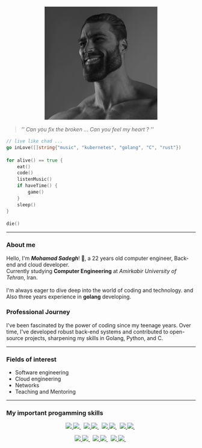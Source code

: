 <p align="center">

  <img src="./icons/4_5861882871521742335.png" width="300" height="300" />

> _'' Can you fix the broken ... 
> Can you feel my heart ? ''_

</p>

```go
// live like chad ...
go inLove([]string{"music", "kubernetes", "golang", "C", "rust"})

for alive() == true {
    eat()
    code()
	listenMusic()
    if haveTime() {
        game()
    }
    sleep()
}

die()
```
___

### About me
Hello, I'm ***Mohamad Sadegh***! 👋, a 22 years old computer engineer, Back-end and cloud developer.<br />
Currently studying **Computer Engineering** at _Amirkabir University of Tehran_, Iran.<br /><br />
I'm always eager to dive deep into the world of coding and technology.
and Also three years experience in **golang** developing.<br />

### Professional Journey
I've been fascinated by the power of coding since my teenage years. Over time, I've developed robust back-end systems and contributed to open-source projects, sharpening my skills in Golang, Python, and C.

___

### Fields of interest
- Software engineering
- Cloud engineering
- Networks
- Teaching and Mentoring

 ___

### My important progamming skills
<p align="center">

<a target="_blank" href="https://github.com/yurijserrano/LANGUAGES-TOOLS-LOGOS/tree/master/others">
	<img src="https://img.shields.io/badge/Golang-blue?style=for-the-badge&color=03f0fc" />
	<img src="https://github.com/yurijserrano/Github-Profile-Readme-Logos/blob/master/programming%20languages/go.svg" width="30" />
</a>&nbsp;
<a target="_blank" href="https://github.com/yurijserrano/LANGUAGES-TOOLS-LOGOS/tree/master/others">
	<img src="https://img.shields.io/badge/Rust-000000?style=for-the-badge&logo=rust&logoColor=white" />
	<img src="https://github.com/yurijserrano/Github-Profile-Readme-Logos/blob/master/programming%20languages/rust.svg" width="30" />
</a>&nbsp;
<a target="_blank" href="https://github.com/yurijserrano/LANGUAGES-TOOLS-LOGOS/tree/master/ides">
	<img src="https://img.shields.io/badge/C%20Programming%20Language-gray?style=for-the-badge&color=666666" />
	<img src="https://github.com/yurijserrano/Github-Profile-Readme-Logos/blob/master/programming%20languages/c.svg" width="30" />
</a>&nbsp;
<a target="_blank" href="https://github.com/yurijserrano/LANGUAGES-TOOLS-LOGOS/tree/master/frameworks">
	<img src="https://img.shields.io/badge/Python-blue?style=for-the-badge&color=094e87" />
	<img src="https://github.com/yurijserrano/Github-Profile-Readme-Logos/blob/master/programming%20languages/python.svg" width="30" />
</a>&nbsp;

</p>

<p align="center">

<a target="_blank" href="https://github.com/yurijserrano/LANGUAGES-TOOLS-LOGOS/tree/master/databases">
	<img src="https://img.shields.io/badge/JavaScript-black?style=for-the-badge&color=d9d021" />
	<img src="https://github.com/yurijserrano/Github-Profile-Readme-Logos/blob/master/programming%20languages/javascript.svg" width="30" />
</a>&nbsp;
<a target="_blank" href="https://github.com/yurijserrano/LANGUAGES-TOOLS-LOGOS/tree/master/cloud">
	<img src="https://img.shields.io/badge/ShellScript-black?style=for-the-badge&color=09cc5f" />
	<img src="https://github.com/yurijserrano/Github-Profile-Readme-Logos/blob/master/programming%20languages/bash.svg" width="30" />
</a>&nbsp;
<a target="_blank" href="https://github.com/yurijserrano/LANGUAGES-TOOLS-LOGOS/tree/master/cloud">
	<img src="https://img.shields.io/badge/Docker-blue?style=for-the-badge&color=0977bb" />
	<img src="https://github.com/yurijserrano/Github-Profile-Readme-Logos/blob/master/cloud/docker.svg" width="30" />
</a>&nbsp;

</p>

